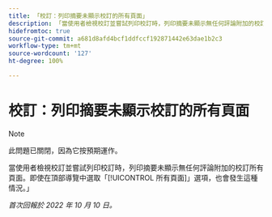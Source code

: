 ```yaml
---
title: 「校訂：列印摘要未顯示校訂的所有頁面」
description: 「當使用者檢視校訂並嘗試列印校訂時，列印摘要未顯示無任何評論附加的校訂所有頁面。即使在頂部導覽中選取所有頁面選項，也會發生這種情況。」
hidefromtoc: true
source-git-commit: a681d8afd4bcf1ddfccf192871442e63dae1b2c3
workflow-type: tm+mt
source-wordcount: '127'
ht-degree: 100%

---
```



# 校訂：列印摘要未顯示校訂的所有頁面

<!--This article is on both WF and WFP TOCs-->

>[!NOTE]
>
>此問題已關閉，因為它按預期運作。

當使用者檢視校訂並嘗試列印校訂時，列印摘要未顯示無任何評論附加的校訂所有頁面。即使在頂部導覽中選取「[!UICONTROL 所有頁面]」選項，也會發生這種情況。」

_首次回報於 2022 年 10 月 10 日。_


